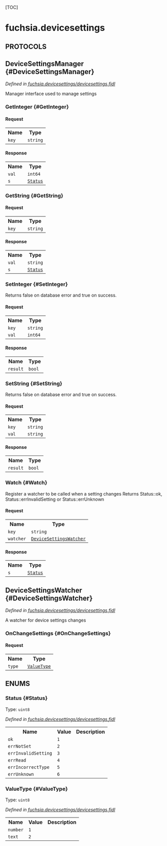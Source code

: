 [TOC]

# fuchsia.devicesettings


## **PROTOCOLS**

## DeviceSettingsManager {#DeviceSettingsManager}
*Defined in [fuchsia.devicesettings/devicesettings.fidl](https://fuchsia.googlesource.com/fuchsia/+/master/sdk/fidl/fuchsia.devicesettings/devicesettings.fidl#22)*

<p>Manager interface used to manage settings</p>

### GetInteger {#GetInteger}


#### Request
<table>
    <tr><th>Name</th><th>Type</th></tr>
    <tr>
            <td><code>key</code></td>
            <td>
                <code>string</code>
            </td>
        </tr></table>


#### Response
<table>
    <tr><th>Name</th><th>Type</th></tr>
    <tr>
            <td><code>val</code></td>
            <td>
                <code>int64</code>
            </td>
        </tr><tr>
            <td><code>s</code></td>
            <td>
                <code><a class='link' href='#Status'>Status</a></code>
            </td>
        </tr></table>

### GetString {#GetString}


#### Request
<table>
    <tr><th>Name</th><th>Type</th></tr>
    <tr>
            <td><code>key</code></td>
            <td>
                <code>string</code>
            </td>
        </tr></table>


#### Response
<table>
    <tr><th>Name</th><th>Type</th></tr>
    <tr>
            <td><code>val</code></td>
            <td>
                <code>string</code>
            </td>
        </tr><tr>
            <td><code>s</code></td>
            <td>
                <code><a class='link' href='#Status'>Status</a></code>
            </td>
        </tr></table>

### SetInteger {#SetInteger}

<p>Returns false on database error and true on success.</p>

#### Request
<table>
    <tr><th>Name</th><th>Type</th></tr>
    <tr>
            <td><code>key</code></td>
            <td>
                <code>string</code>
            </td>
        </tr><tr>
            <td><code>val</code></td>
            <td>
                <code>int64</code>
            </td>
        </tr></table>


#### Response
<table>
    <tr><th>Name</th><th>Type</th></tr>
    <tr>
            <td><code>result</code></td>
            <td>
                <code>bool</code>
            </td>
        </tr></table>

### SetString {#SetString}

<p>Returns false on database error and true on success.</p>

#### Request
<table>
    <tr><th>Name</th><th>Type</th></tr>
    <tr>
            <td><code>key</code></td>
            <td>
                <code>string</code>
            </td>
        </tr><tr>
            <td><code>val</code></td>
            <td>
                <code>string</code>
            </td>
        </tr></table>


#### Response
<table>
    <tr><th>Name</th><th>Type</th></tr>
    <tr>
            <td><code>result</code></td>
            <td>
                <code>bool</code>
            </td>
        </tr></table>

### Watch {#Watch}

<p>Register a watcher to be called when a setting changes
Returns Status::ok, Status::errInvalidSetting or Status::errUnknown</p>

#### Request
<table>
    <tr><th>Name</th><th>Type</th></tr>
    <tr>
            <td><code>key</code></td>
            <td>
                <code>string</code>
            </td>
        </tr><tr>
            <td><code>watcher</code></td>
            <td>
                <code><a class='link' href='#DeviceSettingsWatcher'>DeviceSettingsWatcher</a></code>
            </td>
        </tr></table>


#### Response
<table>
    <tr><th>Name</th><th>Type</th></tr>
    <tr>
            <td><code>s</code></td>
            <td>
                <code><a class='link' href='#Status'>Status</a></code>
            </td>
        </tr></table>

## DeviceSettingsWatcher {#DeviceSettingsWatcher}
*Defined in [fuchsia.devicesettings/devicesettings.fidl](https://fuchsia.googlesource.com/fuchsia/+/master/sdk/fidl/fuchsia.devicesettings/devicesettings.fidl#39)*

<p>A watcher for device settings changes</p>

### OnChangeSettings {#OnChangeSettings}


#### Request
<table>
    <tr><th>Name</th><th>Type</th></tr>
    <tr>
            <td><code>type</code></td>
            <td>
                <code><a class='link' href='#ValueType'>ValueType</a></code>
            </td>
        </tr></table>







## **ENUMS**

### Status {#Status}
Type: <code>uint8</code>

*Defined in [fuchsia.devicesettings/devicesettings.fidl](https://fuchsia.googlesource.com/fuchsia/+/master/sdk/fidl/fuchsia.devicesettings/devicesettings.fidl#6)*



<table>
    <tr><th>Name</th><th>Value</th><th>Description</th></tr><tr>
            <td><code>ok</code></td>
            <td><code>1</code></td>
            <td></td>
        </tr><tr>
            <td><code>errNotSet</code></td>
            <td><code>2</code></td>
            <td></td>
        </tr><tr>
            <td><code>errInvalidSetting</code></td>
            <td><code>3</code></td>
            <td></td>
        </tr><tr>
            <td><code>errRead</code></td>
            <td><code>4</code></td>
            <td></td>
        </tr><tr>
            <td><code>errIncorrectType</code></td>
            <td><code>5</code></td>
            <td></td>
        </tr><tr>
            <td><code>errUnknown</code></td>
            <td><code>6</code></td>
            <td></td>
        </tr></table>

### ValueType {#ValueType}
Type: <code>uint8</code>

*Defined in [fuchsia.devicesettings/devicesettings.fidl](https://fuchsia.googlesource.com/fuchsia/+/master/sdk/fidl/fuchsia.devicesettings/devicesettings.fidl#15)*



<table>
    <tr><th>Name</th><th>Value</th><th>Description</th></tr><tr>
            <td><code>number</code></td>
            <td><code>1</code></td>
            <td></td>
        </tr><tr>
            <td><code>text</code></td>
            <td><code>2</code></td>
            <td></td>
        </tr></table>













